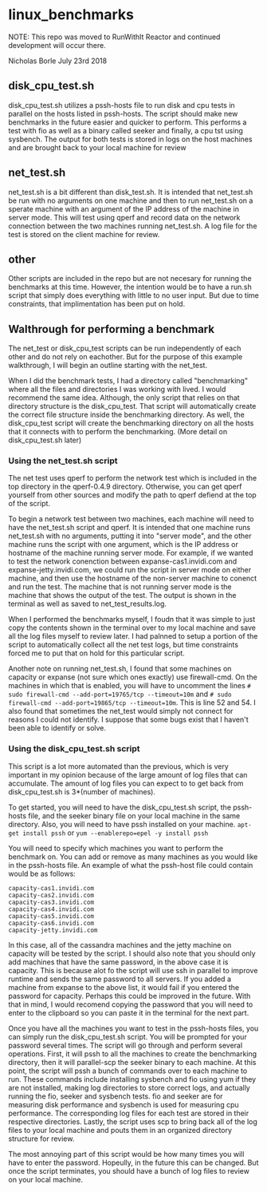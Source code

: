 # linux_benchmarks

NOTE: This repo was moved to RunWithIt Reactor and continued development will occur there.

Nicholas Borle
July 23rd 2018

## disk_cpu_test.sh

disk_cpu_test.sh utilizes a pssh-hosts file to run disk and cpu tests in parallel on the hosts listed in pssh-hosts. The script should make new benchmarks in the future easier and quicker to perform. This performs a test with fio as well as a binary called seeker and finally, a cpu tst using sysbench. The output for both tests is stored in logs on the host machines and are brought back to your local machine for review

## net_test.sh

net_test.sh is a bit different than disk_test.sh. It is intended that net_test.sh be run with no arguments on one machine and then to run net_test.sh on a sperate machine with an argument of the IP address of the machine in server mode. This will test using qperf and record data on the network connection between the two machines running net_test.sh. A log file for the test is stored on the client machine for review.

## other

Other scripts are included in the repo but are not necesary for running the benchmarks at this time. However, the intention would be to have a run.sh script that simply does everything with little to no user input. But due to time constraints, that implimentation has been put on hold.

## Walthrough for performing a benchmark

The net_test or disk_cpu_test scripts can be run independently of each other and do not rely on eachother. But for the purpose of this example walkthrough, I will begin an outline starting with the net_test.

When I did the benchmark tests, I had a directory called "benchmarking" where all the files and directories I was working with lived. I would recommend the same idea. Although, the only script that relies on that directory structure is the disk_cpu_test. That script will automatically create the correct file structure inside the benchmarking directory. As well, the disk_cpu_test script will create the benchmarking directory on all the hosts that it connects with to perform the benchmarking. (More detail on disk_cpu_test.sh later)

### Using the net_test.sh script

The net test uses qperf to perform the network test which is included in the top directory in the qperf-0.4.9 directory. Otherwise, you can get qperf yourself from other sources and modify the path to qperf defiend at the top of the script.

To begin a network test between two machines, each machine will need to have the net_test.sh script and qperf. It is intended that one machine runs net_test.sh with no arguments, putting it into "server mode", and the other machine runs the script with one argument, which is the IP address or hostname of the machine running server mode. For example, if we wanted to test the network conenction between expanse-cas1.invidi.com and expanse-jetty.invidi.com, we could run the script in server mode on either machine, and then use the hostname of the non-server machine to conenct and run the test. The machine that is not running server mode is the machine that shows the output of the test. The output is shown in the terminal as well as saved to net_test_results.log.

When I performed the benchmarks myself, I foudn that it was simple to just copy the contents shown in the terminal over to my local machine and save all the log files myself to review later. I had palnned to setup a portion of the script to automatically collect all the net test logs, but time constraints forced me to put that on hold for this particular script.

Another note on running net_test.sh, I found that some machines on capacity or expanse (not sure which ones exactly) use firewall-cmd. On the machines in which that is enabled, you will have to uncomment the lines `# sudo firewall-cmd --add-port=19765/tcp --timeout=10m` and `# sudo firewall-cmd --add-port=19865/tcp --timeout=10m`. This is line 52 and 54. I also found that sometimes the net_test would simply not connect for reasons I could not identify. I suppose that some bugs exist that I haven't been able to identify or solve.

### Using the disk_cpu_test.sh script

This script is a lot more automated than the previous, which is very important in my opinion because of the large amount of log files that can accumulate. The amount of log files you can expect to to get back from disk_cpu_test.sh is 3*(number of machines).

To get started, you will need to have the disk_cpu_test.sh script, the pssh-hosts file, and the seeker binary file on your local machine in the same directory. Also, you will need to have pssh installed on your machine. `apt-get install pssh` or `yum --enablerepo=epel -y install pssh`

You will need to specify which machines you want to perform the benchmark on. You can add or remove as many machines as you would like in the pssh-hosts file. An example of what the pssh-host file could contain would be as follows:
```
capacity-cas1.invidi.com
capacity-cas2.invidi.com
capacity-cas3.invidi.com
capacity-cas4.invidi.com
capacity-cas5.invidi.com
capacity-cas6.invidi.com
capacity-jetty.invidi.com
```
In this case, all of the cassandra machines and the jetty machine on capacity will be tested by the script. I should also note that you should only add machines that have the same password, in the above case it is capacity. This is because alot fo the script will use ssh in parallel to improve runtime and sends the same password to all servers. If you added a machine from expanse to the above list, it would fail if you entered the password for capacity. Perhaps this could be improved in the future. With that in mind, I would recomend copying the password that you will need to enter to the clipboard so you can paste it in the terminal for the next part.

Once you have all the machines you want to test in the pssh-hosts files, you can simply run the disk_cpu_test.sh script. You will be prompted for your password several times. The script will go through and perform several operations. First, it will pssh to all the machines to create the benchmarking directory, then it will parallel-scp the seeker binary to each machine. At this point, the script will pssh a bunch of commands over to each machine to run. These commands include installing sysbench and fio using yum if they are not installed, making log directories to store correct logs, and actually running the fio, seeker and sysbench tests. fio and seeker are for measuring disk performance and sysbench is used for measuring cpu performance. The corresponding log files for each test are stored in their respective directories. Lastly, the script uses scp to bring back all of the log files to your local machine and pouts them in an organized directory structure for review.

The most annoying part of this script would be how many times you will have to enter the password. Hopeully, in the future this can be changed. But once the script terminates, you should have a bunch of log files to review on your local machine.
